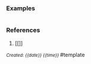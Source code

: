 

### Examples
```

```

### References
1. [[]]

<small><i> Created: {{date}} {{time}} </i></small> #template 